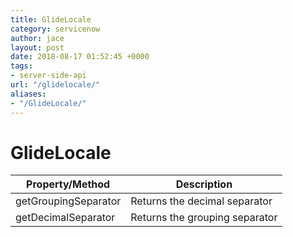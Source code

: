 ```yaml
---
title: GlideLocale
category: servicenow
author: jace
layout: post
date: 2018-08-17 01:52:45 +0000
tags:
- server-side-api
url: "/glidelocale/"
aliases:
- "/GlideLocale/"
---
```

# GlideLocale
<!--more-->

| Property/Method | Description |
| --- | --- |
| getGroupingSeparator | Returns the decimal separator |
| getDecimalSeparator | Returns the grouping separator |